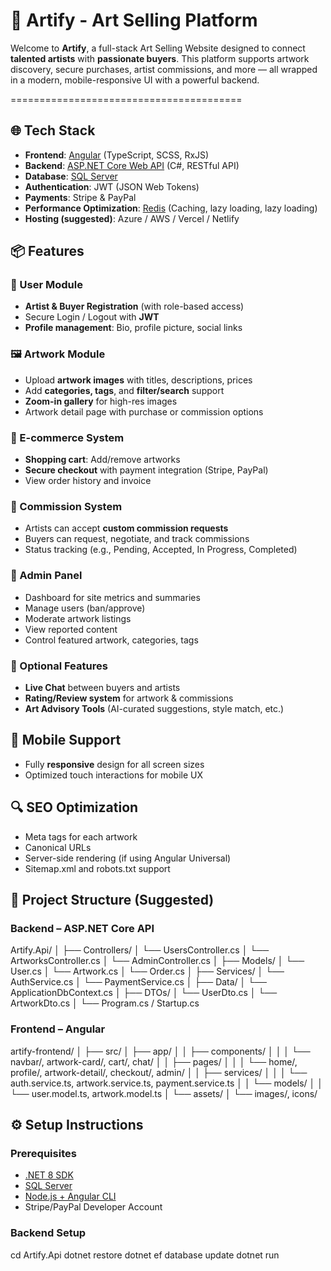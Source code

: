 # 🎨 Artify - Art Selling Platform

Welcome to **Artify**, a full-stack Art Selling Website designed to connect **talented artists** with **passionate buyers**. This platform supports artwork discovery, secure purchases, artist commissions, and more — all wrapped in a modern, mobile-responsive UI with a powerful backend.

========================================

## 🌐 Tech Stack

- **Frontend**: [Angular](https://angular.io/) (TypeScript, SCSS, RxJS)
- **Backend**: [ASP.NET Core Web API](https://dotnet.microsoft.com/en-us/apps/aspnet) (C#, RESTful API)
- **Database**: [SQL Server](https://www.microsoft.com/en-us/sql-server)
- **Authentication**: JWT (JSON Web Tokens)
- **Payments**: Stripe & PayPal
- **Performance Optimization**: [Redis](https://redis.io/) (Caching, lazy loading, lazy loading)
- **Hosting (suggested)**: Azure / AWS / Vercel / Netlify

## 📦 Features

### 👤 User Module

- **Artist & Buyer Registration** (with role-based access)
- Secure Login / Logout with **JWT**
- **Profile management**: Bio, profile picture, social links

### 🖼️ Artwork Module

- Upload **artwork images** with titles, descriptions, prices
- Add **categories, tags**, and **filter/search** support
- **Zoom-in gallery** for high-res images
- Artwork detail page with purchase or commission options

### 🛒 E-commerce System

- **Shopping cart**: Add/remove artworks
- **Secure checkout** with payment integration (Stripe, PayPal)
- View order history and invoice

### 💼 Commission System

- Artists can accept **custom commission requests**
- Buyers can request, negotiate, and track commissions
- Status tracking (e.g., Pending, Accepted, In Progress, Completed)

### 🔧 Admin Panel

- Dashboard for site metrics and summaries
- Manage users (ban/approve)
- Moderate artwork listings
- View reported content
- Control featured artwork, categories, tags

### 💬 Optional Features

- **Live Chat** between buyers and artists
- **Rating/Review system** for artwork & commissions
- **Art Advisory Tools** (AI-curated suggestions, style match, etc.)


## 📱 Mobile Support

- Fully **responsive** design for all screen sizes
- Optimized touch interactions for mobile UX

## 🔍 SEO Optimization

- Meta tags for each artwork
- Canonical URLs
- Server-side rendering (if using Angular Universal)
- Sitemap.xml and robots.txt support

## 📁 Project Structure (Suggested)

### Backend – ASP.NET Core API

Artify.Api/
│
├── Controllers/
│ └── UsersController.cs
│ └── ArtworksController.cs
│ └── AdminController.cs
│
├── Models/
│ └── User.cs
│ └── Artwork.cs
│ └── Order.cs
│
├── Services/
│ └── AuthService.cs
│ └── PaymentService.cs
│
├── Data/
│ └── ApplicationDbContext.cs
│
├── DTOs/
│ └── UserDto.cs
│ └── ArtworkDto.cs
│
└── Program.cs / Startup.cs

### Frontend – Angular

artify-frontend/
│
├── src/
│ ├── app/
│ │ ├── components/
│ │ │ └── navbar/, artwork-card/, cart/, chat/
│ │ ├── pages/
│ │ │ └── home/, profile/, artwork-detail/, checkout/, admin/
│ │ ├── services/
│ │ │ └── auth.service.ts, artwork.service.ts, payment.service.ts
│ │ └── models/
│ │ └── user.model.ts, artwork.model.ts
│ └── assets/
│ └── images/, icons/

## ⚙️ Setup Instructions

### Prerequisites

- [.NET 8 SDK](https://dotnet.microsoft.com/en-us/download)
- [SQL Server](https://www.microsoft.com/en-us/sql-server)
- [Node.js + Angular CLI](https://angular.io/cli)
- Stripe/PayPal Developer Account

### Backend Setup

cd Artify.Api
dotnet restore
dotnet ef database update
dotnet run

